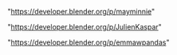"https://developer.blender.org/p/mayminnie"

"https://developer.blender.org/p/JulienKaspar"

"https://developer.blender.org/p/emmawpandas"

 
 
